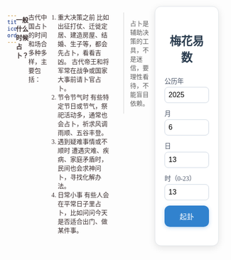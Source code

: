```yaml
---
title: 来一卦
icon: fas fa-gamepad
order: 7
---
```

#### 一般什么时候占卜？

古代中国占卜的时间和场合多种多样，主要包括：
1. 重大决策之前
比如出征打仗、迁徙定居、建造房屋、结婚、生子等，都会先占卜，看看吉凶。
古代帝王和将军常在战争或国家大事前请卜官占卜。
2. 节令节气时
有些特定节日或节气，祭祀活动多，通常也会占卜，祈求风调雨顺、五谷丰登。
3. 遇到疑难事情或不顺时
遭遇灾难、疾病、家庭矛盾时，民间也会求神问卜，寻找化解办法。
4. 日常小事
有些人会在平常日子里占卜，比如问问今天是否适合出门、做某件事。

> 占卜是辅助决策的工具，不是迷信，要理性看待，不能盲目依赖。

<html lang="zh-CN">
<head>
  <meta charset="UTF-8">
  <meta name="viewport" content="width=device-width, initial-scale=1.0">
  <title>梅花易数</title>
  <!-- 引入 solarlunar.js 用于公历⇆农历转换 -->
  <script src="/assets/js/dist/solarlunar.js"></script>
  <script src="/assets/js/dist/bagua.js"></script>
  <style>
    /* 重置 */
    *, *::before, *::after { box-sizing: border-box; margin: 0; padding: 0; }
    html, body { height: 100%; }
    body {
      font-family: "KaiTi", "STKaiti", "楷体", serif;
      /*background: linear-gradient(to bottom, #f0f4f8, #e2e8f0);*/
      color: #3b2f2f;
      padding: 1em;
      display: flex;
      justify-content: center;
      align-items: flex-start;
    }
    .container {
      max-width: 400px;
      width: 100%;
      background: #fff;
      padding: 1.5em;
      border-radius: 1em;
      box-shadow: 0 4px 16px rgba(0, 0, 0, 0.1);
      border: 1px solid #e0e4e8;
    }
    h1 {
      font-size: 1.6rem;
      text-align: center;
      margin-bottom: 1em;
      color: #2c3e50;
    }
    form {
      display: grid;
      grid-template-columns: repeat(auto-fill, minmax(100px, 1fr));
      gap: 0.75rem;
      margin-bottom: 1.5em;
    }
    label {
      display: flex;
      flex-direction: column;
      font-size: 0.9rem;
      color: #4a5568;
    }
    input {
      margin-top: 0.25em;
      padding: 0.5em;
      font-size: 1rem;
      border: 1px solid #cbd5e0;
      border-radius: 0.5em;
      transition: border-color 0.2s;
    }
    input:focus {
      border-color: #3182ce;
      outline: none;
    }
    button {
      grid-column: 1 / -1;
      padding: 0.75em;
      font-size: 1rem;
      background: #3182ce;
      color: #fff;
      border: none;
      border-radius: 0.75em;
      cursor: pointer;
      box-shadow: 0 2px 8px rgba(49, 130, 206, 0.3);
      transition: background 0.2s, transform 0.1s;
    }
    button:hover {
      background: #2b6cb0;
      transform: translateY(-1px);
    }
    #result {
      display: none;
      opacity: 0;
      transition: opacity 0.5s ease;
    }
    #result.show {
      display: block;
      opacity: 1;
    }
    .hexagram-block {
      background: #fafafa;
      padding: 1em;
      border-radius: 0.75em;
      margin-bottom: 1em;
      border: 1px solid #e2e8f0;
      font-size: 0.9rem;
      line-height: 1.4;
      cursor: pointer;
    }
    .hexagram-block.collapsed > :not(.section-title) {
      display: none;
    }
    .section-title {
      font-size: 1.2rem;
      text-align: center;
      margin-bottom: 0.75em;
      color: #2c3e50;
    }
    .hexagram-title {
      font-weight: bold;
      margin-bottom: 0.5em;
      font-size: 1.1rem;
      color: #2d3748;
    }
    .hexagram-text, .hexagram-info, .hexagram-comment {
      margin-bottom: 0.5em;
      color: #4a5568;
    }
    .hexagram-symbols {
      font-family: monospace;
      white-space: pre;
      text-align: center;
      margin-bottom: 0.75em;
      color: #2d3748;
    }
    .yao-list {
      list-style: none;
      padding-left: 0;
      margin-bottom: 0.5em;
    }
    .yao-list li {
      margin-bottom: 0.4em;
      padding-left: 0.5em;
      position: relative;
    }
    .yao-list li::before {
      content: '•';
      position: absolute;
      left: 0;
      color: #3182ce;
    }
    .info-row {
      margin-bottom: 0.5em;
      color: #4a5568;
    }
    .info-label {
      font-weight: bold;
      color: #2d3748;
    }
    @keyframes fadeInUp {
      from { opacity: 0; transform: translateY(10px); }
      to { opacity: 1; transform: translateY(0); }
    }
    .animate {
      animation: fadeInUp 0.5s ease-out;
    }
  </style>
</head>
<body>
  <div class="container">
    <h1>梅花易数</h1>
    <form id="form">
      <label>公历年<input type="number" id="year" value="2025" required></label>
      <label>月<input type="number" id="month" min="1" max="12" value="6" required></label>
      <label>日<input type="number" id="day" min="1" max="31" value="13" required></label>
      <label>时（0-23）<input type="number" id="hour" min="0" max="23" value="13" required></label>
      <button type="submit">起卦</button>
    </form>
    <div id="result">
      <!-- 用户信息 -->
      <div id="inputInfo" class="hexagram-block animate">
        <div class="section-title">输入及转换</div>
        <div class="info-row"><span class="info-label">公历：</span><span id="inputSolar"></span></div>
        <div class="info-row"><span class="info-label">农历：</span><span id="inputLunar"></span></div>
        <div class="info-row"><span class="info-label">年地支：</span><span id="infoYearBranch"></span></div>
        <div class="info-row"><span class="info-label">时地支：</span><span id="infoHourBranch"></span></div>
        <!-- 计算方法 -->
        <div id="calcInfo">
          <div class="section-title">计算方法</div>
          <div class="info-row" id="mainCalc"></div>
          <div class="info-row" id="changeCalc"></div>
          <!-- 变卦方法说明 -->
          <div id="method">
            <div class="section-title">变卦方法</div>
            <div id="methodText" class="hexagram-text"></div>
          </div>
        </div>
      </div>
      <!-- 主卦 -->
      <div id="hexagramMain" class="hexagram-block animate">
        <div class="section-title">主卦信息</div>
        <div id="mainTitle" class="hexagram-title"></div>
        <div class="info-row"><span class="info-label">上卦：</span><span id="upperInfo"></span></div>
        <div class="info-row"><span class="info-label">下卦：</span><span id="lowerInfo"></span></div>
        <div id="mainText" class="hexagram-text"></div>
        <div id="mainComment" class="hexagram-comment"></div>
        <div id="mainSymbols" class="hexagram-symbols"></div>
        <ul id="mainYaoList" class="yao-list"></ul>
           <!-- 变卦 -->
        <div id="hexagramChanged">
          <div class="section-title">变卦信息</div>
          <div id="changedTitle" class="hexagram-title"></div>
          <div id="changedIcon" class="hexagram-symbols"></div>
          <div id="changedText" class="hexagram-text"></div>
          <div id="changedComment" class="hexagram-comment"></div>
          <ul id="changedYaoList" class="yao-list"></ul>
        </div>
        <!-- 综合解读 -->
        <div id="interpretation">
          <div class="section-title">综合解读</div>
          <div id="interpretText" class="hexagram-text"></div>
        </div>
      </div>
      <!-- 说明与免责声明 -->
      <div id="notes" class="hexagram-block animate">
        <div class="section-title">说明</div>
        <ul class="hexagram-text">
          <li>上卦代表外部环境，下卦代表内部状态。</li>
          <li>主卦由上卦和下卦组合形成，代表当前整体局势。</li>
          <li>动爻是变动的关键爻，提示关注的焦点。</li>
          <li>变卦是动爻变化后形成的新卦，显示未来趋势。</li>
        </ul>
        <p class="hexagram-text">请结合具体情境和易经经典继续研判，并不保证其提供的任何预测或建议的真实性和准确性。</p>
      </div>
    </div>
  </div>
  <script>
  // 页面加载后调用一次
    window.onload = function () {
      setDefaultTime();
    };
    (function(){
      'use strict';
      const xianTian={1:{name:"乾",sym:"☰"},2:{name:"坤",sym:"☱"},3:{name:"震",sym:"☳"},4:{name:"巽",sym:"☴"},5:{name:"坎",sym:"☵"},6:{name:"离",sym:"☲"},7:{name:"艮",sym:"☶"},8:{name:"兑",sym:"☷"}};
      const dizhiMap={子:1,丑:2,寅:3,卯:4,辰:5,巳:6,午:7,未:8,申:9,酉:10,戌:11,亥:12};
      function hourToDizhi(h){const arr=["子","丑","寅","卯","辰","巳","午","未","申","酉","戌","亥"];return dizhiMap[arr[Math.floor(((h+1)%24)/2)]];}
      function mod(n,m){const r=n%m;return r===0?m:r;}

       // 模块点击切换
      function setupToggle(id){
        const el = document.getElementById(id);
        el.addEventListener('click', ()=> el.classList.toggle('collapsed'));
      }
      ['inputInfo','calcInfo','method','notes','hexagramMain','hexagramChanged','interpretation'].forEach(setupToggle);
      document.getElementById('form').addEventListener('submit',function(e){
        e.preventDefault();
        // 获取并显示输入信息
        const y=+year.value,m=+month.value,d=+day.value,h=+hour.value;
        document.getElementById('inputSolar').textContent = `${y}年${m}月${d}日 ${h}时`;
        if(m<1||m>12||d<1||d>31||h<0||h>23){alert('请输入有效的年月日时');return;}
        // 农历转换
        const lunar=solarlunar.solar2lunar(y,m,d);
        document.getElementById('inputLunar').textContent = `${lunar.lYear}年${lunar.lMonth}月${lunar.lDay}日`;
        const yearBranch=lunar.gzYear.slice(-1);
        const yi=dizhiMap[yearBranch];
        const hi=hourToDizhi(h);
        document.getElementById('infoYearBranch').textContent = `${lunar.gzYear}`;
        document.getElementById('infoHourBranch').textContent = `${hi}`;
        const li=lunar.lMonth, di=lunar.lDay;
        const up=mod(yi+li+di,8), lo=mod(yi+li+di+hi,8), yIdx=mod(yi+li+di+hi,6);
        document.getElementById('mainCalc').textContent = `主卦计算：上卦 = (${yi} + ${li} + ${di}) mod8 = ${up}；下卦 = (${yi} + ${li} + ${di} + ${hi}) mod8 = ${lo}；序号 = ${(up-1)*8+lo}`;
        document.getElementById('changeCalc').textContent = `变卦计算：动爻 = (${yi} + ${li} + ${di} + ${hi}) mod6 = ${yIdx}`;
        // 填充上卦下卦信息
        document.getElementById('upperInfo').textContent = `${xianTian[up].name} ${xianTian[up].sym} `;
        document.getElementById('lowerInfo').textContent = `${xianTian[lo].name} ${xianTian[lo].sym} `;
        // 主卦与变卦
        const mainNum=(up-1)*8+lo, mainHex=hexagrams64[mainNum];
        const changedNum=getChangedHexagram(mainNum,yIdx), changedHex=hexagrams64[changedNum];
        const originLine=hexagramsStructure[mainNum][yIdx-1];
        const bitDesc=originLine? '阳爻变阴爻':'阴爻变阳爻';
        document.getElementById('methodText').textContent = `将主卦第${yIdx}爻（${bitDesc}），得到变卦：${changedHex.name}`;
        document.getElementById('mainTitle').textContent = `主卦：${mainHex.name}`;
        document.getElementById('mainText').textContent = mainHex.text;
        document.getElementById('mainComment').textContent = mainHex.comment||'';
        document.getElementById('mainSymbols').textContent = xianTian[up].sym.repeat(3) + ' ' + xianTian[lo].sym.repeat(3);
        const mainList=document.getElementById('mainYaoList'); mainList.innerHTML='';
        hexagramsStructure[mainNum].forEach((bit,i)=>{ const liEl=document.createElement('li'); const idx=i+1; liEl.textContent=`第${idx}爻：${(yaoTexts[mainNum]||{})[idx]||''}`; if(idx===yIdx) liEl.style.fontWeight='bold'; mainList.appendChild(liEl); });
        document.getElementById('changedTitle').textContent = `变卦：${changedHex.name}`;
        document.getElementById('changedIcon').textContent = hexagramsStructure[changedNum].map(b=>b?'━━━':'━ ━').join('\n');
        document.getElementById('changedText').textContent = changedHex.text;
        document.getElementById('changedComment').textContent = changedHex.comment||'';
        const changedList=document.getElementById('changedYaoList'); changedList.innerHTML='';
        hexagramsStructure[changedNum].forEach((bit,i)=>{ const liEl=document.createElement('li'); const idx=i+1; liEl.textContent=`第${idx}爻：${(yaoTexts[changedNum]||{})[idx]||''}`; changedList.appendChild(liEl); });
        document.getElementById('interpretText').textContent = `综合解读：主卦${mainHex.comment||mainHex.text}；动爻第${yIdx}爻提示${(yaoTexts[mainNum]||{})[yIdx]||''}；变卦${changedHex.name}意义${changedHex.comment||changedHex.text}`;
        document.getElementById('result').style.display='block';
        document.querySelectorAll('.animate').forEach(el=>{ el.classList.remove('animate'); void el.offsetWidth; el.classList.add('animate'); });
        // 延迟展示 result
        setTimeout(()=>{
          document.getElementById('result').classList.add('show');
          // 默认折叠非关键模块
          //['inputInfo','calcInfo','method','notes'].forEach(id=> document.getElementById(id).classList.add('collapsed'));
           ['inputInfo','notes'].forEach(id=> document.getElementById(id).classList.add('collapsed'));
        },1000);
      });
    })();
  </script>
</body>
</html>
